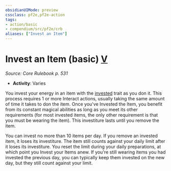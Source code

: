 ```yaml
---
obsidianUIMode: preview
cssclass: pf2e,pf2e-action
tags:
- action/basic
- compendium/src/pf2e/crb
aliases: ["Invest an Item"]
---
```

# Invest an Item (basic) [V](chapter-9-playing-the-game.md#Actions "Varies")
*Source: Core Rulebook p. 531*  


- **Activity**: Varies

You invest your energy in an item with the [invested](invested.md) trait as you don it. This process requires 1 or more Interact actions, usually taking the same amount of time it takes to don the item. Once you've Invested the Item, you benefit from its constant magical abilities as long as you meet its other requirements (for most invested items, the only other requirement is that you must be wearing the item). This investiture lasts until you remove the item.

You can invest no more than 10 items per day. If you remove an invested item, it loses its investiture. The item still counts against your daily limit after it loses its investiture. You reset the limit during your daily preparations, at which point you Invest your Items anew. If you're still wearing items you had invested the previous day, you can typically keep them invested on the new day, but they still count against your limit.